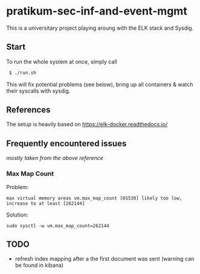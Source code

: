 # pratikum-sec-inf-and-event-mgmt
This is a universitary project playing aroung with the ELK stack and Sysdig.

## Start
To run the whole system at once, simply call
```bash
 $ ./run.sh
```
This will fix potential problems (see below), bring up all containers & watch their syscalls with sysdig.

## References
The setup is heavily based on https://elk-docker.readthedocs.io/

## Frequently encountered issues
_mostly taken from the above reference_

### Max Map Count
Problem:
```
max virtual memory areas vm.max_map_count [65530] likely too low, increase to at least [262144]
```
Solution: 
```
sudo sysctl -w vm.max_map_count=262144
```
## TODO
 - refresh index mapping after a the first document was sent (warning can be found in kibana)
